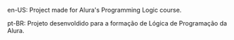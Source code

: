 en-US: Project made for Alura's Programming Logic course.


pt-BR: Projeto desenvoldido para a formação de Lógica de Programação da Alura.
